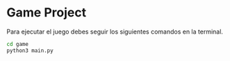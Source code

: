 # Game Project

Para ejecutar el juego debes seguir los siguientes comandos en la terminal.

```sh
cd game 
python3 main.py
```
